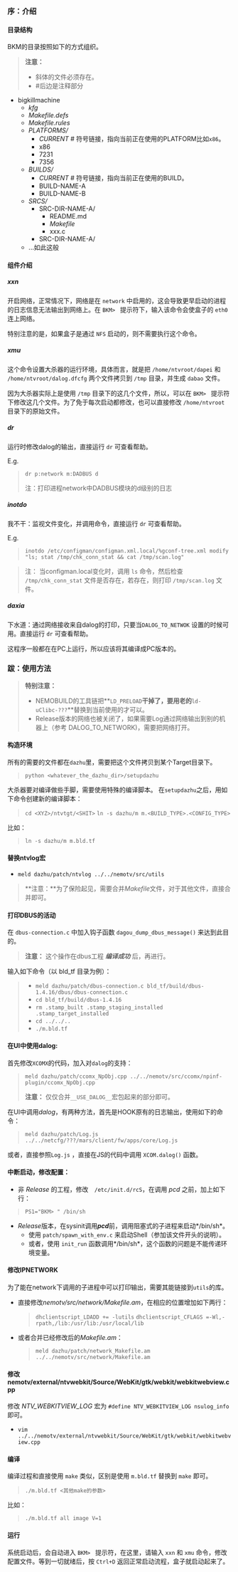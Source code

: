 
### 序：介绍
#### 目录结构
BKM的目录按照如下的方式组织。

> **注意：**
>
> * 斜体的文件必须存在。
> * #后边是注释部分

- bigkillmachine
	- *kfg*
	- *Makefile.defs*
	- *Makefile.rules*
	- *PLATFORMS/*
		- *CURRENT* # 符号链接，指向当前正在使用的PLATFORM比如`x86`。
		- x86
		- 7231
		- 7356
	- *BUILDS/*
		- *CURRENT* # 符号链接，指向当前正在使用的BUILD。
		- BUILD-NAME-A
		- BUILD-NAME-B
	- *SRCS/*
		- SRC-DIR-NAME-A/
			- README.md
			- *Makefile*
			- xxx.c
		- SRC-DIR-NAME-A/
	 - ...如此这般

#### 组件介绍
##### xxn
开启网络，正常情况下，网络是在 `network` 中启用的，这会导致更早启动的进程的日志信息无法输出到网络上。在 `BKM> ` 提示符下，输入该命令会使盒子的 `eth0` 连上网络。

特别注意的是，如果盒子是通过 `NFS` 启动的，则不需要执行这个命令。

##### xmu
这个命令设置大杀器的运行环境，具体而言，就是把 `/home/ntvroot/dapei` 和 `/home/ntvroot/dalog.dfcfg` 两个文件拷贝到 `/tmp` 目录，并生成 `dabao` 文件。

因为大杀器实际上是使用 `/tmp` 目录下的这几个文件，所以，可以在 `BKM> ` 提示符下修改这几个文件。为了免于每次启动都修改，也可以直接修改 `/home/ntvroot` 目录下的原始文件。

##### dr
运行时修改dalog的输出，直接运行 `dr` 可查看帮助。

E.g.
> `dr p:network m:DADBUS d` 
> 
> 注：打印进程network中DADBUS模块的d级别的日志

##### inotdo
我不干：监视文件变化，并调用命令，直接运行 `dr` 可查看帮助。

E.g.
> `inotdo /etc/configman/configman.xml.local/%gconf-tree.xml modify "ls; stat /tmp/chk_conn_stat && cat /tmp/scan.log"` 

> 注：  当configman.local变化时，调用 `ls` 命令，然后检查 `/tmp/chk_conn_stat` 文件是否存在，若存在，则打印 `/tmp/scan.log`  文件。

##### daxia 
下水道：通过网络接收来自dalog的打印，只要当`DALOG_TO_NETWOK` 设置的时候可用。直接运行 `dr` 可查看帮助。

这程序一般都在在PC上运行，所以应该将其编译成PC版本的。


### 跋：使用方法

> **特别注意：**
>
> * NEMOBUILD的工具链把**`LD_PRELOAD`**干掉了，要用老的**`ld-uClibc-???`**替换到当前使用的才可以。
> * Release版本的网络也被关闭了，如果需要Log通过网络输出到别的机器上（参考 DALOG\_TO\_NETWORK)，需要把网络打开。

#### 构造环境
所有的需要的文件都在`dazhu`里，需要把这个文件拷贝到某个Target目录下。 
> `python <whatever_the_dazhu_dir>/setupdazhu`

大杀器要对编译做些手脚，需要使用特殊的编译脚本。 在`setupdazhu`之后，用如下命令创建新的编译脚本：
> `cd <XYZ>/ntvtgt/<SHIT>`
> `ln -s dazhu/m m.<BUILD_TYPE>.<CONFIG_TYPE>`   

比如：
> `ln -s dazhu/m m.bld.tf`  

#### 替换ntvlog宏

- `meld dazhu/patch/ntvlog ../../nemotv/src/utils`

> **注意：**为了保险起见，需要合并*Makefile*文件，对于其他文件，直接合并即可。

#### 打印DBUS的活动
在 `dbus-connection.c` 中加入钩子函数 `dagou_dump_dbus_message()` 来达到此目的。

> **注意：** 这个操作在dbus工程 ***编译成功*** 后，再进行。

输入如下命令（以 bld_tf 目录为例）：
> - `meld dazhu/patch/dbus-connection.c bld_tf/build/dbus-1.4.16/dbus/dbus-connection.c`
> - `cd bld_tf/build/dbus-1.4.16`
> - `rm .stamp_built .stamp_staging_installed .stamp_target_installed`
> - `cd ../../..`
> - `./m.bld.tf`

#### 在UI中使用dalog:

首先修改`XCOMX`的代码，加入对`dalog`的支持：
> `meld dazhu/patch/ccomx_NpObj.cpp ../../nemotv/src/ccomx/npinf-plugin/ccomx_NpObj.cpp`
> 
> **注意：** 仅仅合并`__USE_DALOG__`宏包起来的部分即可。

在UI中调用*dalog*，有两种方法，首先是HOOK原有的日志输出，使用如下的命令：
> `meld dazhu/patch/Log.js ../../netcfg/???/mars/client/fw/apps/core/Log.js`

或者，直接参照`Log.js` ，直接在JS的代码中调用 `XCOM.dalog()` 函数。

#### 中断启动，修改配置：

* 非 *Release* 的工程，修改　`/etc/init.d/rcS`，在调用 *pcd* 之前，加上如下行：
> `PS1="BKM> " /bin/sh`
	
* *Release*版本，在sysinit调用***pcd***前，调用阻塞式的子进程来启动*/bin/sh*。
	* 使用 `patch/spawn_with_env.c` 来启动Shell（参加该文件开头的说明）。
	* 或者，使用 `init_run` 函数调用*/bin/sh*，这个函数的问题是不能传递环境变量。

#### 修改IPNETWORK
为了能在network下调用的子进程中可以打印输出，需要其能链接到`utils`的库。

* 直接修改*nemotv/src/network/Makefile.am*，在相应的位置增加如下两行：
	> `dhclientscript_LDADD += -lutils`
	> `dhclientscript_CFLAGS =-Wl,-rpath,/lib:/usr/lib:/usr/local/lib`

* 或者合并已经修改后的*Makefile.am*：
	> `meld dazhu/patch/network_Makefile.am ../../nemotv/src/network/Makefile.am`

#### 修改nemotv/external/ntvwebkit/Source/WebKit/gtk/webkit/webkitwebview.cpp
修改 *NTV_WEBKITVIEW_LOG* 宏为 `#define NTV_WEBKITVIEW_LOG nsulog_info` 即可。
- `vim ../../nemotv/external/ntvwebkit/Source/WebKit/gtk/webkit/webkitwebview.cpp`

#### 编译
编译过程和直接使用 `make` 类似，区别是使用 `m.bld.tf` 替换到 `make` 即可。

> `./m.bld.tf <其他make的参数>`

比如：
> `./m.bld.tf all image V=1`

#### 运行
系统启动后，会自动进入 `BKM> ` 提示符，在这里，请输入 `xxn` 和 `xmu` 命令，修改配置文件。等到一切就绪后，按 `Ctrl+D` 返回正常启动流程，盒子就启动起来了。

